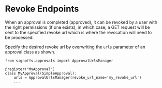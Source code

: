 # Revoke Endpoints
When an approval is completed (approved), it can be revoked by a user with the right permissions (if one exists),
in which case, a GET request will be sent to the specified revoke url which is where the revocation will need to be processed.

Specify the desired revoke url by overwriting the `urls` parameter of an approval class as shown.

```{code-block} python
from signoffs.approvals import ApprovalUrlsManager

@register("MyApproval")
class MyApproval(SimpleApproval):
    urls = ApprovalUrlsManager(revoke_url_name='my_revoke_url')
    ...
```